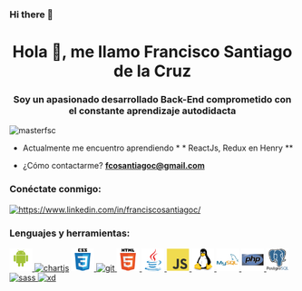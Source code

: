 ### Hi there 👋
<h1 align = "center"> Hola 👋, me llamo Francisco Santiago de la Cruz </h1>
<h3 align = "center"> Soy un apasionado desarrollado Back-End comprometido con el constante aprendizaje autodidacta </h3>

<p align = "left"> <img src = "https://komarev.com/ghpvc/?username=masterfsc&label=Profile%20views&color=0e75b6&style=flat" alt = "masterfsc" /> </p>

- Actualmente me encuentro aprendiendo * * ReactJs, Redux en Henry **

- ¿Cómo contactarme? **fcosantiagoc@gmail.com**

<h3 align = "left"> Conéctate conmigo: </h3>
<p align = "left">
<a href="https://www.linkedin.com/in/franciscosantiagoc/" target="_blank"> <img align = "center" src = "https://raw.githubusercontent.com/rahuldkjain/github-profile-readme-generator/master/src/images/icons/Social/linked-in-alt.svg "alt ="https://www.linkedin.com/in/franciscosantiagoc/" height ="30" width ="40"/> </a>
</p>

<h3 align =" left "> Lenguajes y herramientas: </h3>
<p align = "left"> 
  <a href="https://developer.android.com" target="_blank"> <img src = "https://raw.githubusercontent.com/devicons/devicon/master/icons/android/android-original-wordmark.svg "alt =" android "width =" 40 "height =" 40 "/> </a> 
  <a href ="https://www.chartjs.org"target = "_blank"> <img src = "https://www.chartjs.org/img/chartjs-logo.svg" alt ="chartjs" width = "40" height = "40" /></a> 
  <a href = "https://www.w3schools.com/css/" target = "_blank"> <img src = "https://raw.githubusercontent.com/devicons/devicon/master/icons/css3/css3-original-wordmark.svg" alt ="css3 "width =" 40 "height ="40"/> </a> 
  <a href="https://git-scm.com/" target="_blank"> <img src ="https://www.vectorlogo.zone/logos/git-scm/git-scm-icon.svg" alt ="git"width =" 40 "height ="40"/> </a> 
  <a href ="https://www.w3.org/html/"target ="_blank"> <img src ="https://raw.githubusercontent.com/devicons/devicon/master/icons/html5/html5-original-wordmark.svg "alt =" html5 "width =" 40 "height =" 40 "/> 
  </a> <a href="https://www.java.com" target="_blank"> <img src ="https://raw.githubusercontent.com/devicons/devicon/master/icons/java/java-original.svg" alt =" java "width =" 40 "height =" 40 "/> </a>
  <a href ="https://developer.mozilla.org/es/docs/Web/JavaScript/Guide" target ="_blank"> <img src ="https://raw.githubusercontent.com/devicons/devicon/master/icons/javascript/javascript-original.svg" alt =" javascript " width ="40" height ="40"/> </a> 
  <a href="https://www.linux.org/" target="_blank"> <img src ="https://raw.githubusercontent.com/devicons/devicon/master/icons/linux/linux-original.svg" alt ="linux" width ="40" height ="40"/> </a> <a href = "https://www.mysql.com/" target ="_blank"> <img src ="https://raw.githubusercontent.com/devicons/devicon/master/icons/mysql/mysql-original-wordmark.svg" alt ="mysql" width = "40" height = "40" /> </a> 
  <a href="https://www.php.net" target="_blank"> <img src ="https://raw.githubusercontent.com/devicons/devicon/master/icons/php/php-original.svg" alt ="php" width =" 40 "height ="40"/> </a> 
  <a href ="https://www.postgresql.org" target ="_blank"> <img src ="https://raw.githubusercontent.com/devicons/devicon/master/icons/postgresql/postgresql-original-wordmark.svg" alt ="postgresql" width ="40" height = "40" /> </a> 
  <a href="https://sass-lang.com" target="_blank"> <img src = "https://raw.githubusercontent.com/devicons/devicon /master/icons/sass/sass-original.svg " alt ="sass" width ="40" height ="40"/> </a> <a href ="https://www.adobe.com/products/xd.html " target ="_blank"> <img src ="https://cdn.worldvectorlogo.com/logos/adobe-xd.svg" alt ="xd" width ="40" height ="40"/> </a> </p>


